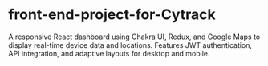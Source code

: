 # front-end-project-for-Cytrack
A responsive React dashboard using Chakra UI, Redux, and Google Maps to display real-time device data and locations. Features JWT authentication, API integration, and adaptive layouts for desktop and mobile.
